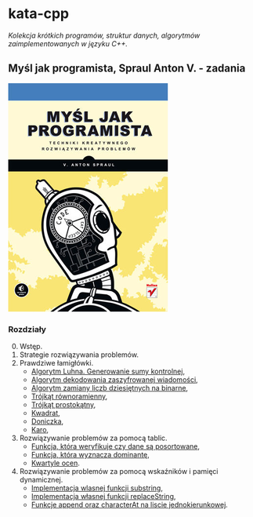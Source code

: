 # kata-cpp

_Kolekcja krótkich programów, struktur danych, algorytmów zaimplementowanych w języku C++._

Myśl jak programista, Spraul Anton V. - zadania
--------------------------------------------------------
![think like a programmer](./think-like-a-programmer/book/think-like-a-programmer.jpg)

### Rozdziały

00. Wstęp.
01. Strategie rozwiązywania problemów.
02. Prawdziwe łamigłówki.
    + [Algorytm Luhna. Generowanie sumy kontrolnej](./think-like-a-programmer/r02/algorytm-luhna.cpp),
    + [Algorytm dekodowania zaszyfrowanej wiadomości](./think-like-a-programmer/r02/dekodowanie-wiadomosci.cpp),
    + [Algorytm zamiany liczb dziesiętnych na binarne](./think-like-a-programmer/r02/dziesietne-na-binarne.cpp),
    + [Trójkąt równoramienny](./think-like-a-programmer/r02/rysunek1.cpp),
    + [Trójkąt prostokątny](./think-like-a-programmer/r02/rysunek2.cpp),
    + [Kwadrat](./think-like-a-programmer/r02/rysunek3.cpp),
    + [Doniczka](./think-like-a-programmer/r02/rysunek4.cpp),
    + [Karo](./think-like-a-programmer/r02/rysunek5.cpp),
03. Rozwiązywanie problemów za pomocą tablic.
    + [Funkcja, która weryfikuje czy dane są posortowane](./think-like-a-programmer/r03/czyDaneSaPosortowane.cpp),
    + [Funkcja, która wyznacza dominantę](./think-like-a-programmer/r03/dominanta.cpp),
    + [Kwartyle ocen](./think-like-a-programmer/r03/studenciSortowanie.cpp).
04. Rozwiązywanie problemów za pomocą wskaźników i pamięci dynamicznej.
    + [Implementacja wlasnej funkcji substring](./think-like-a-programmer/r04/substring.cpp),
    + [Implementacja własnej funkcji replaceString](./think-like-a-programmer/r04/replaceString.cpp),
    + [Funkcje append oraz characterAt na liscie jednokierunkowej](./think-like-a-programmer/r04/listaZnakow.cpp).
